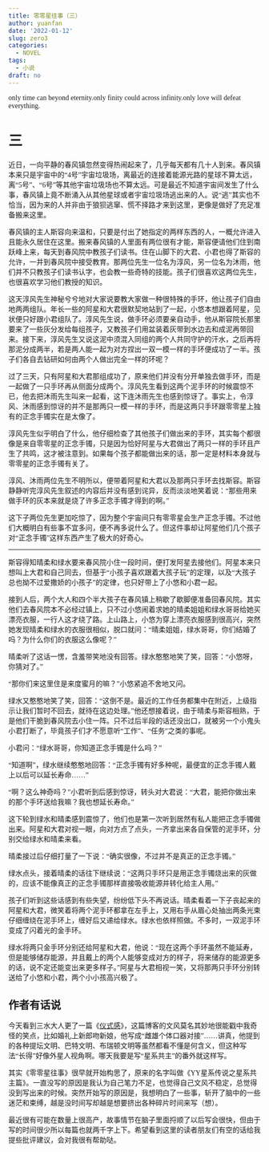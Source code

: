 ```yaml
---
title: 零零星往事（三）
author: yuanfan
date: '2022-01-12'
slug: zero3
categories:
  - NOVEL
tags:
  - 小说
draft: no
---
```


<font face="微软雅黑">only time can beyond eternity.only finity could across infinity.only love will defeat everything.

<!--more-->

# 三

近日，一向平静的春风镇忽然变得热闹起来了，几乎每天都有几十人到来。春风镇本来只是宇宙中的“4号”宇宙垃圾场，离最近的连接着能源光路的星球不算太远，离“5号”、“6号”等其他宇宙垃圾场也不算太远。可是最近不知道宇宙间发生了什么事，春风镇上竟不断涌入从其他星球或者宇宙垃圾场逃出来的人。说“逃”其实也不恰当，因为来的人并非由于狼狈逃窜、慌不择路才来到这里，更像是做好了充足准备搬来这里。

春风镇的主人斯容向来温和，只要是付出了她指定的两样东西的人，一概允许进入且能永久居住在这里。搬来春风镇的人里面有两位很有才能，斯容便请他们住到南跃峰上来，每天到春风院中教孩子们读书。住在山脚下的大君、小君也得了斯容的允许，一并到春风院中接受教育。那两位先生一位名为淳风，另一位名为沐雨，他们并不只教孩子们读书认字，也会教一些奇特的技能。孩子们很喜欢这两位先生，也很喜欢学习他们教授的知识。

这天淳风先生神秘兮兮地对大家说要教大家做一种很特殊的手环，他让孩子们自由地两两组队。年长一些的阿星和大君很默契地站到了一起，小悠本想跟着阿星，见状便只好跟小君组队了。淳风先生说，做手环必须要亲自动手，他从斯容院长那里要来了一些灰分发给每组孩子，又教孩子们用盆装着灰带到水边去和成泥再带回来。接下来，淳风先生又说这泥中须混入同组的两个人共同守护的汗水，之后再将那泥分成两半，若是两人能一起为对方捏出一双一模一样的手环便成功了一半。孩子们各自去钻研如何由两个人做出完全一样的环呢？

过了三天，只有阿星和大君那组成功了，原来他们并没有分开单独去做手环，而是一起做了一只手环再从侧面分成两个。淳风先生看到这两个泥手环的时候震惊不已，他去把沐雨先生叫来一起看，这下连沐雨先生也感到惊讶了。事实上，令淳风、沐雨感到惊讶的并不是那两只一模一样的手环，而是这两只手环跟零零星上独有的正念手镯实在是太像了。

淳风先生似乎明白了什么，他仔细检查了其他孩子们做出来的手环，其实每个都很像是来自零零星的正念手镯，只是因为恰好阿星与大君做出了两只一样的手环且产生了共鸣，这才被注意到。如果每个孩子都能做出来的话，那一定是材料本身就与零零星的正念手镯有关了。

淳风、沐雨两位先生不明所以，便带着阿星和大君以及那两只手环去找斯容。斯容静静听完淳风先生叙述的内容后并没有感到诧异，反而淡淡地笑着说：“那些用来做手环的灰本来就是烧了许多正念手镯才得到的啊。”

这下子两位先生更加吃惊了，因为整个宇宙间只有零零星会生产正念手镯。不过他们大概明白有些事不宜多问，便不再多说什么了。但这件事却让阿星他们几个孩子对“正念手镯”这样东西产生了极大的好奇心。

------

斯容得知晴柔和绿水要来春风院小住一段时间，便打发阿星去接他们。阿星本来只想叫上大君和自己同去，但基于“小孩子喜欢跟着大孩子玩”的定理，以及“大孩子总也拗不过爱撒娇的小孩子”的定律，也只好带上了小悠和小君一起。

接到人后，两个大人和四个半大孩子在春风镇上稍歇了歇脚便准备回春风院。其实他们去春风院本不必经过镇上，只不过小悠闹着求她的晴柔姐姐和绿水哥哥给她买漂亮衣服，一行人这才绕了路。上山路上，小悠为穿上漂亮衣服感到很高兴，突然她发现晴柔和绿水的衣服很相似，脱口就问：“晴柔姐姐，绿水哥哥，你们结婚了吗？为什么你们的衣服这么像呢？”

晴柔听了这话一愣，含羞带笑地没有回答。绿水憨憨地笑了笑，回答：“小悠呀，你猜对了。”

“那你们来这里住是来度蜜月的嘛？”小悠紧追不舍地又问。

绿水又憨憨地笑了笑，回答：“这倒不是。最近的工作任务都集中在附近，上级指示让我们暂时不回去，就待在这边处理。”他还想接着说，由于晴柔与斯容相熟，于是他们干脆到春风院去小住一阵。只不过后半段的话还没出口，就被另一个小鬼头小君打断了，毕竟孩子们才不愿意听“工作”、“任务”之类的事呢。

小君问：“绿水哥哥，你知道正念手镯是什么吗？”

“知道啊”，绿水继续憨憨地回答：“正念手镯有好多种呢，最便宜的正念手镯人戴上以后可以延长寿命……”

“啊？这么神奇吗？”小君听到后感到惊讶，转头对大君说：“大君，能把你做出来的那个手环送给我嘛？我也想延长寿命。”

这下轮到绿水和晴柔感到震惊了，他们也是第一次听到居然有私人能把正念手镯做出来。阿星和大君对视一眼，向对方点了点头，一齐拿出来各自保管的泥手环，分别交给绿水和晴柔来看。

晴柔接过后仔细打量了一下说：“确实很像，不过并不是真正的正念手镯。”

绿水点头，接着晴柔的话往下继续说：“这两只手环只是用正念手镯烧出来的灰做的，应该不能像真正的正念手镯那样直接吸收能源并转化给主人用。”

孩子们听到这些话感到有些失望，纷纷低下头不再说话。晴柔看着一下子丧起来的阿星和大君，微笑着将两个泥手环都拿在左手上，又用右手从眉心处抽出两条光束仔细缠绕在泥手环上，缠好后又递给绿水。绿水也依样照做。不多时，一双泥手环变成了闪着光的金手环。

绿水将两只金手环分别还给阿星和大君，他说：“现在这两个手环虽然不能延寿，但是能够储存能源，并且戴上的两个人能够变成对方的样子，将来储存的能源更多的话，说不定还能变出来更多样子。”阿星与大君相视一笑，又将那两只手环分别转送给了小悠和小君，两个小小孩高兴极了。

## 作者有话说

今天看到三水大人更了一篇《[仪式感](https://yufree.cn/cn/2022/01/10/sense-of-ceremony/)》，这篇博客的文风莫名其妙地很能戳中我奇怪的笑点，比如婚礼上新郎吻新娘，他写成“雌雄个体口器对接”……讲真，他提到的各种提坛文明、巴特文明、布瑞顿文明等虽然都看不懂是何含义，但这种写法“长得”好像外星人视角啊。哪天我要是写“星系共主”的番外就这样写。

其实《零零星往事》很早就开始构思了，原来的名字叫做《YY星系传说之星系共主篇》。一直没写的原因是我认为自己笔力不足，也觉得自己文风不稳定，总觉得没到写出来的时候。突然开始写的原因是，我想明白了一些事，斩开了脑中的一些迷茫和束缚，越是没时间写却越是想要挤出各种碎片时间来写（想）。

最近很有可能在数量上很高产，故事情节在脑子里面捋顺了以后写会很快，但由于写的时间很少所以每篇也就两千字上下。希望看到这里的读者朋友们有空的话给我提些批评建议，会对我很有帮助哒。